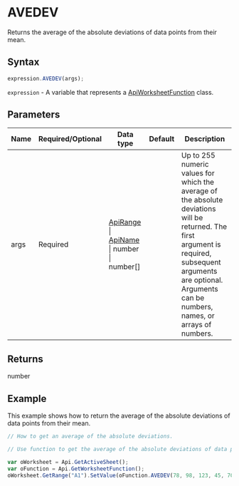 # AVEDEV

Returns the average of the absolute deviations of data points from their mean.

## Syntax

```javascript
expression.AVEDEV(args);
```

`expression` - A variable that represents a [ApiWorksheetFunction](../ApiWorksheetFunction.md) class.

## Parameters

| **Name** | **Required/Optional** | **Data type** | **Default** | **Description** |
| ------------- | ------------- | ------------- | ------------- | ------------- |
| args | Required | [ApiRange](../../ApiRange/ApiRange.md) \| [ApiName](../../ApiName/ApiName.md) \| number \| number[] |  | Up to 255 numeric values for which the average of the absolute deviations will be returned. The first argument is required, subsequent arguments are optional. Arguments can be numbers, names, or arrays of numbers. |

## Returns

number

## Example

This example shows how to return the average of the absolute deviations of data points from their mean.

```javascript editor-xlsx
// How to get an average of the absolute deviations.

// Use function to get the average of the absolute deviations of data points from their mean.

var oWorksheet = Api.GetActiveSheet();
var oFunction = Api.GetWorksheetFunction();
oWorksheet.GetRange("A1").SetValue(oFunction.AVEDEV(78, 98, 123, 45, 70, 67, 3, 9, 289));
```
